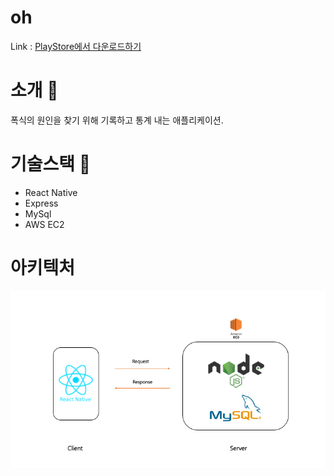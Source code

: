 # **oh**

Link : [PlayStore에서 다운로드하기](https://play.google.com/store/apps/details?id=com.oh)

# 소개 📌

폭식의 원인을 찾기 위해 기록하고 통계 내는 애플리케이션.

# 기술스택 📌

- React Native
- Express
- MySql
- AWS EC2

# 아키텍처

![아키텍처](./%EC%95%84%ED%82%A4%ED%85%8D%EC%B2%98.png)
